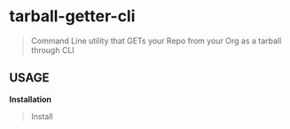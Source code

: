 # tarball-getter-cli
> Command Line utility that GETs your Repo from your Org as a tarball through CLI

## USAGE

**Installation**

> Install